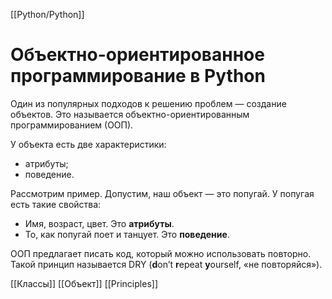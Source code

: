 [[Python/Python]]

# **Объектно-ориентированное программирование в Python**

Один из популярных подходов к решению проблем — создание объектов. Это называется объектно-ориентированным программированием (ООП).

У объекта есть две характеристики:

- атрибуты;
- поведение.

Рассмотрим пример. Допустим, наш объект — это попугай. У попугая есть такие свойства:

- Имя, возраст, цвет. Это **атрибуты**.
- То, как попугай поет и танцует. Это **поведение**.

ООП предлагает писать код, который можно использовать повторно. Такой принцип называется DRY (**d**on’t **r**epeat **y**ourself, «не повторяйся»).

[[Классы]]
[[Объект]]
[[Principles]]